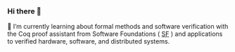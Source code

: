 ### Hi there 👋

<!--
**mhbtz1/mhbtz1** is a ✨ _special_ ✨ repository because its `README.md` (this file) appears on your GitHub profile.

Here are some ideas to get you started:

- 🔭 I’m currently working on ...
- 🌱 I’m currently learning ...
- 👯 I’m looking to collaborate on ...
- 🤔 I’m looking for help with ...
- 💬 Ask me about ...
- 📫 How to reach me: ...
- 😄 Pronouns: ...
- ⚡ Fun fact: ...
-->

🌱 I’m currently learning about formal methods and software verification with the Coq proof assistant from Software Foundations ( <a href="https://softwarefoundations.cis.upenn.edu/">SF</a> ) and applications to verified hardware, software, and distributed systems.
